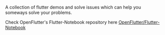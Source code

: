 A collection of flutter demos and solve issues which can help you someways solve your problems.

Check OpenFlutter's Flutter-Notebook repository here [OpenFlutter/Flutter-Notebook](https://github.com/OpenFlutter/Flutter-Notebook)
